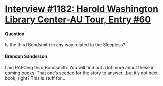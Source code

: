 # [Interview #1182: Harold Washington Library Center-AU Tour, Entry #60](https://www.theoryland.com/intvmain.php?i=1182#60)

#### Question

Is the third Bondsmith in any way related to the Sleepless?

#### Brandon Sanderson

I am RAFOing third Bondsmith. You will find out a lot more about these in coming books. That one’s seeded for the story to answer...but it’s not next book, right? This is stuff for…

